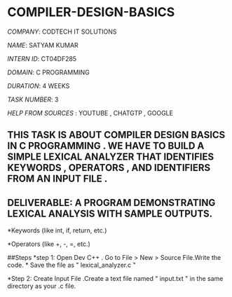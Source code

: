 # COMPILER-DESIGN-BASICS

*COMPANY*: CODTECH IT SOLUTIONS

*NAME*: SATYAM KUMAR

*INTERN ID*: CT04DF285

*DOMAIN*: C PROGRAMMING

*DURATION*: 4 WEEKS 

*TASK NUMBER*: 3 

*HELP FROM SOURCES* : YOUTUBE , CHATGTP , GOOGLE 

## THIS TASK IS ABOUT COMPILER DESIGN BASICS IN C PROGRAMMING . WE HAVE TO BUILD A SIMPLE LEXICAL ANALYZER THAT IDENTIFIES KEYWORDS , OPERATORS , AND IDENTIFIERS FROM AN INPUT FILE . 
## DELIVERABLE: A PROGRAM DEMONSTRATING LEXICAL ANALYSIS WITH SAMPLE OUTPUTS.

*Keywords (like int, if, return, etc.)

*Operators (like +, -, =, etc.) 

##Steps
*step 1: Open Dev C++ . Go to File > New > Source File.Write the code. * Save the file as " lexical_analyzer.c "

*Step 2: Create Input File .Create a text file named " input.txt " in the same directory as your .c file. 

